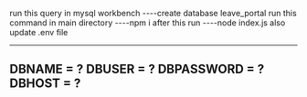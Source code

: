 run this query in mysql workbench
----create database leave_portal
run this command in main directory
----npm i
after this run 
----node index.js
also update .env file

-----
DBNAME = ?
DBUSER = ?
DBPASSWORD = ?
DBHOST = ?
-----